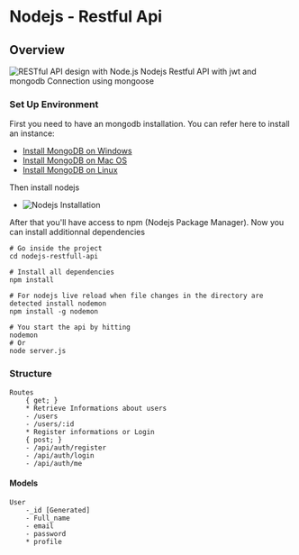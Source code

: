 # Nodejs - Restful Api
## Overview
![RESTful API design with Node.js](https://cdn-images-1.medium.com/max/2000/1*jjYC9tuf4C3HkHCP5PcKTA.jpeg "RESTful API design with Node.js")
Nodejs Restful API with jwt and mongodb Connection using mongoose

### Set Up Environment
First you need to have an mongodb installation. You can refer here to install an instance:

* [Install MongoDB on Windows](https://medium.com/@LondonAppBrewery/how-to-download-install-mongodb-on-windows-4ee4b3493514)
* [Install MongoDB on Mac OS](https://treehouse.github.io/installation-guides/mac/mongo-mac.html "MongoDB Mac OS Installation")
* [Install MongoDB on Linux](https://hevodata.com/blog/install-mongodb-on-ubuntu/ "MongoDB Linux Installation")

Then install nodejs
- ![Nodejs Installation](https://nodejs.org/en/download/)

After that you'll have access to npm (Nodejs Package Manager).
Now you can install additionnal dependencies

```shell
# Go inside the project
cd nodejs-restfull-api

# Install all dependencies
npm install

# For nodejs live reload when file changes in the directory are detected install nodemon
npm install -g nodemon

# You start the api by hitting
nodemon
# Or
node server.js
```

### Structure
    Routes
        { get; }
        * Retrieve Informations about users
        - /users
        - /users/:id
        * Register informations or Login
        { post; }
        - /api/auth/register
        - /api/auth/login
        - /api/auth/me

#### Models
    User
        -_id [Generated]
        - Full_name
        - email
        - password
        * profile

